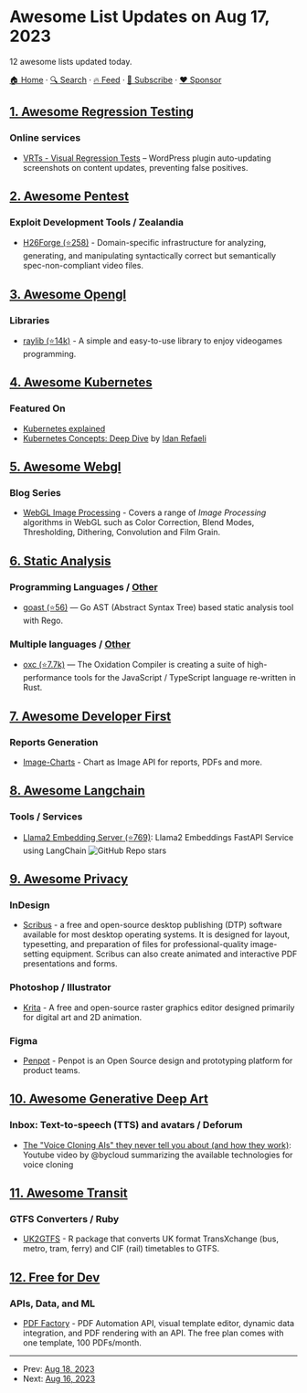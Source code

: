 # Awesome List Updates on Aug 17, 2023

12 awesome lists updated today.

[🏠 Home](/README.md) · [🔍 Search](https://www.trackawesomelist.com/search/) · [🔥 Feed](https://www.trackawesomelist.com/rss.xml) · [📮 Subscribe](https://trackawesomelist.us17.list-manage.com/subscribe?u=d2f0117aa829c83a63ec63c2f&id=36a103854c) · [❤️  Sponsor](https://github.com/sponsors/theowenyoung)



## [1. Awesome Regression Testing](/content/mojoaxel/awesome-regression-testing/README.md)

### Online services

*   [VRTs - Visual Regression Tests](https://bleech.de/en/products/visual-regression-tests/) – WordPress plugin auto-updating screenshots on content updates, preventing false positives.

## [2. Awesome Pentest](/content/enaqx/awesome-pentest/README.md)

### Exploit Development Tools / Zealandia

*   [H26Forge (⭐258)](https://github.com/h26forge/h26forge) - Domain-specific infrastructure for analyzing, generating, and manipulating syntactically correct but semantically spec-non-compliant video files.

## [3. Awesome Opengl](/content/eug/awesome-opengl/README.md)

### Libraries

*   [raylib (⭐14k)](https://github.com/raysan5/raylib) - A simple and easy-to-use library to enjoy videogames programming.

## [4. Awesome Kubernetes](/content/ramitsurana/awesome-kubernetes/README.md)

### Featured On

*   [Kubernetes explained](https://blog.brainboard.co/kubernetes-explained-dde470707cb2)
*   [Kubernetes Concepts: Deep Dive](https://dev.to/idanref/kubernetes-concepts-deep-dive-50en) by [Idan Refaeli](https://www.linkedin.com/in/idan-refaeli-65082a175/)

## [5. Awesome Webgl](/content/sjfricke/awesome-webgl/README.md)

### Blog Series

*   [WebGL Image Processing](https://maximmcnair.com/webgl-image-processing) - Covers a range of *Image Processing* algorithms in WebGL such as Color Correction, Blend Modes, Thresholding, Dithering, Convolution and Film Grain.

## [6. Static Analysis](/content/analysis-tools-dev/static-analysis/README.md)

### Programming Languages / [Other](#other-1)

*   [goast (⭐56)](https://github.com/m-mizutani/goast) — Go AST (Abstract Syntax Tree) based static analysis tool with Rego.

### Multiple languages / [Other](#other-1)

*   [oxc (⭐7.7k)](https://github.com/web-infra-dev/oxc) — The Oxidation Compiler is creating a suite of high-performance tools for the JavaScript / TypeScript language re-written in Rust.

## [7. Awesome Developer First](/content/agamm/awesome-developer-first/README.md)

### Reports Generation

*   [Image-Charts](https://www.image-charts.com/) - Chart as Image API for reports, PDFs and more.

## [8. Awesome Langchain](/content/kyrolabs/awesome-langchain/README.md)

### Tools / Services

*   [Llama2 Embedding Server (⭐769)](https://github.com/Dicklesworthstone/llama_embeddings_fastapi_service): Llama2 Embeddings FastAPI Service using LangChain ![GitHub Repo stars](https://img.shields.io/github/stars/Dicklesworthstone/llama_embeddings_fastapi_service?style=social)

## [9. Awesome Privacy](/content/pluja/awesome-privacy/README.md)

### InDesign

*   [Scribus](https://www.scribus.net/) - a free and open-source desktop publishing (DTP) software available for most desktop operating systems. It is designed for layout, typesetting, and preparation of files for professional-quality image-setting equipment. Scribus can also create animated and interactive PDF presentations and forms.

### Photoshop / Illustrator

*   [Krita](https://krita.org/) - A free and open-source raster graphics editor designed primarily for digital art and 2D animation.

### Figma

*   [Penpot](https://penpot.app/) - Penpot is an Open Source design and prototyping platform for product teams.

## [10. Awesome Generative Deep Art](/content/filipecalegario/awesome-generative-deep-art/README.md)

### Inbox: Text-to-speech (TTS) and avatars / Deforum

*   [The "Voice Cloning AIs" they never tell you about (and how they work)](https://www.youtube.com/watch?v=vhArHsfsLAQ): Youtube video by @bycloud summarizing the available technologies for voice cloning

## [11. Awesome Transit](/content/CUTR-at-USF/awesome-transit/README.md)

### GTFS Converters / Ruby

*   [UK2GTFS](https://itsleeds.github.io/UK2GTFS/) - R package that converts UK format TransXchange (bus, metro, tram, ferry) and CIF (rail) timetables to GTFS.

## [12. Free for Dev](/content/ripienaar/free-for-dev/README.md)

### APIs, Data, and ML

*   [PDF Factory](https://pdf-factory.com) - PDF Automation API, visual template editor, dynamic data integration, and PDF rendering with an API. The free plan comes with one template, 100 PDFs/month.

---

- Prev: [Aug 18, 2023](/content/2023/08/18/README.md)
- Next: [Aug 16, 2023](/content/2023/08/16/README.md)